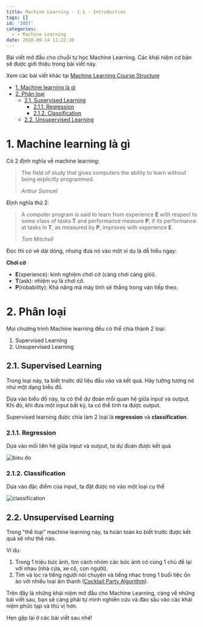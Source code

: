 ```yaml
---
title: Machine Learning - 1.1 - Introduction
tags: []
id: '1057'
categories:
  - - Machine Learning
date: 2018-09-14 11:22:30
---
```


Bài viết mở đầu cho chuỗi tự học Machine Learning. Các khái niệm cơ bản sẽ được giới thiệu trong bài viết này.
<!-- more -->
Xem các bài viết khác tại [Machine Learning Course Structure](https://huntertran.com/machine-learning-course/)

*   [1. Machine learning là gì](#1-machine-learning-là-gì)
*   [2. Phân loại](#2-phân-loại)
    *   [2.1. Supervised Learning](#21-supervised-learning)
        *   [2.1.1. Regression](#211-regression)
        *   [2.1.2. Classification](#212-classification)
    *   [2.2. Unsupervised Learning](#22-unsupervised-learning)

# 1. Machine learning là gì

Có 2 định nghĩa về machine learning:

> The field of study that gives computers the ability to learn without being explicitly programmed.
> 
> _Arthur Samuel_

Định nghĩa thứ 2:

> A computer program is said to learn from experience **E** with respect to some class of tasks **T** and performance measure **P**, if its performance at tasks in **T**, as measured by **P**, improves with experience **E**.
> 
> _Tom Mitchell_

Đọc thì có vẻ dài dòng, nhưng đưa nó vào một ví dụ là dễ hiểu ngay:

**Chơi cờ**

*   **E**(xperience): kinh nghiệm chơi cờ (càng chơi càng giỏi).
*   **T**(ask): nhiệm vụ là chơi cờ.
*   **P**(robability): Khả năng mà máy tính sẽ thắng trong ván tiếp theo.

# 2. Phân loại

Mọi chương trình Machine learning đều có thể chia thành 2 loại:

1.  Supervised Learning
2.  Unsupervised Learning

## 2.1. Supervised Learning

Trong loại này, ta biết trước dữ liệu đầu vào và kết quả. Hãy tưởng tượng nó như một dạng biểu đồ.

Dựa vào biểu đồ này, ta có thể dự đoán mối quan hệ giữa input và output. Khi đó, khi đưa một input bất kỳ, ta có thể tính ra được output.

Supervised learning được chia làm 2 loại là **regression** và **classification**.

### 2.1.1. Regression

Dựa vào mối liên hệ giữa input và output, ta dự đoán được kết quả

![bieu do](https://farm2.staticflickr.com/1856/42867061930_e41c2f94c0_o.png)

### 2.1.2. Classification

Dựa vào đặc điểm của input, ta đặt được nó vào một loại cụ thể

![classification](https://farm2.staticflickr.com/1879/43958802164_a713ef73dc_o.png)

## 2.2. Unsupervised Learning

Trong "thể loại" machine learning này, ta hoàn toàn ko biết trước được kết quả sẽ như thế nào.

Ví dụ:

1.  Trong 1 triệu bức ảnh, tìm cách nhóm các bức ảnh có cùng 1 chủ đề lại với nhau (nhà cửa, xe cộ, con người).
2.  Tìm và lọc ra tiếng người nói chuyện và tiếng nhạc trong 1 buổi tiệc ồn ào với nhiều loại âm thanh ([Cocktail Party Algorithm](https://en.wikipedia.org/wiki/Cocktail_party_effect)).

Trên đây là những khái niệm mở đầu cho Machine Learning, càng về những bài viết sau, bạn sẽ càng phải tự mình nghiên cứu và đào sâu vào các khái niệm phức tạp và thú vị hơn.

Hẹn gặp lại ở các bài viết sau nhé!